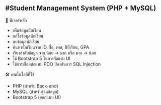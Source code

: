 #Student Management System (PHP + MySQL)
---------------------------------------

🚀 ฟีเจอร์หลัก 
- เพิ่มข้อมูลนักเรียน 
- แก้ไขข้อมูลนักเรียน 
- ลบข้อมูลนักเรียน 
- ค้นหานักเรียนจาก ID, ชื่อ, เพศ, ปีที่เรียน, GPA 
- เรียงลำดับข้อมูล จาก น้อย → มาก หรือ มาก → น้อย 
- ใช้ Bootstrap 5 ในการจัดแต่ง UI 
- ใช้การเชื่อมต่อแบบ PDO ป้องกันการ SQL Injection 

🛠️ เทคโนโลยีที่ใช้ 
- PHP (สำหรับ Back-end)
- MySQL (สำหรับฐานข้อมูล)
- Bootstrap 5 (ออกแบบ UI)
